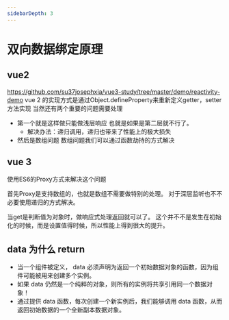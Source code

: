```yaml
---
sidebarDepth: 3
---
```

# 双向数据绑定原理

## vue2 

https://github.com/su37josephxia/vue3-study/tree/master/demo/reactivity-demo
 vue 2 的实现方式是通过Object.defineProperty来重新定义getter，setter方法实现
 当然还有两个重要的问题需要处理
 - 第一个就是这样做只能做浅层响应 也就是如果是第二层就不行了。
   - 解决办法：递归调用，递归也带来了性能上的极大损失
 - 然后是数组问题 数组问题我们可以通过函数劫持的方式解决

 ## vue 3
 使用ES6的Proxy方式来解决这个问题

 首先Proxy是支持数组的，也就是数组不需要做特别的处理。
 对于深层监听也不不必要使用递归的方式解决。

 当get是判断值为对象时，做响应式处理返回就可以了。
 这个并不不是发生在初始化的时候，而是设置值得时候，所以性能上得到很大的提升。
 
## data 为什么 return
- 当一个组件被定义， data 必须声明为返回一个初始数据对象的函数，因为组件可能被用来创建多个实例。
- 如果 data 仍然是一个纯粹的对象，则所有的实例将共享引用同一个数据对象！
- 通过提供 data 函数，每次创建一个新实例后，我们能够调用 data 函数，从而返回初始数据的一个全新副本数据对象。
